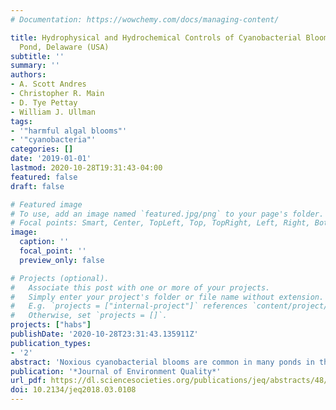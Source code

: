 ```yaml
---
# Documentation: https://wowchemy.com/docs/managing-content/

title: Hydrophysical and Hydrochemical Controls of Cyanobacterial Blooms in Coursey
  Pond, Delaware (USA)
subtitle: ''
summary: ''
authors:
- A. Scott Andres
- Christopher R. Main
- D. Tye Pettay
- William J. Ullman
tags:
- '"harmful algal blooms"'
- '"cyanobacteria"'
categories: []
date: '2019-01-01'
lastmod: 2020-10-28T19:31:43-04:00
featured: false
draft: false

# Featured image
# To use, add an image named `featured.jpg/png` to your page's folder.
# Focal points: Smart, Center, TopLeft, Top, TopRight, Left, Right, BottomLeft, Bottom, BottomRight.
image:
  caption: ''
  focal_point: ''
  preview_only: false

# Projects (optional).
#   Associate this post with one or more of your projects.
#   Simply enter your project's folder or file name without extension.
#   E.g. `projects = ["internal-project"]` references `content/project/deep-learning/index.md`.
#   Otherwise, set `projects = []`.
projects: ["habs"]
publishDate: '2020-10-28T23:31:43.135911Z'
publication_types:
- '2'
abstract: 'Noxious cyanobacterial blooms are common in many ponds in the mid‐Atlantic Coastal Plain. In Delaware, blooms normally occur between July and October, yet no in‐depth analyses of the causes and predictors exist. A study using commercially available, high‐frequency, continuous, and automated biogeochemical sensors at Coursey Pond, Delaware, a pond known for perennial summer blooms, was conducted to investigate how hydrophysical and hydrochemical conditions affect bloom dynamics. Cyanobacterial abundance (based on the in vivo phycocyanin fluorescence and phycocyanin/chlorophyll fluorescence ratios) increases during periods of high water temperatures (up to 32°C), low discharge through the pond (mean hydraulic residence time ≥5 d) with evaporative concentration of dissolved solids, and decreasing NO3− concentrations (reaching <0.1 mg L<sup>−1</sup>, the detection limit). These conditions lead to the uptake and depletion of bioavailable N in the pond surface waters and provide a competitive advantage for temperature‐tolerant and N‐fixing cyanobacteria. Irrigation water use within the watershed can exceed pond discharge during drier summer months, enhancing bloom‐forming conditions. Bloom intensity varies due to storms but persists until mid‐October to mid‐November when temperatures cool, daylength decreases, and discharge and NO3− concentration recovers. Changes in these easily monitored physical and chemical parameters can serve to anticipate the onset, intensity, persistence, and the eventual dissipation of cyanobacterial blooms at Coursey Pond and similar ponds elsewhere. Therefore, the use of sensors and high‐frequency data has the potential to assist in forecasting and management of blooms.'
publication: '*Journal of Environment Quality*'
url_pdf: https://dl.sciencesocieties.org/publications/jeq/abstracts/48/1/73
doi: 10.2134/jeq2018.03.0108
---
```

